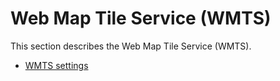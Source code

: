 # Web Map Tile Service (WMTS)

This section describes the Web Map Tile Service (WMTS).

<div class="grid cards" markdown>

-   [WMTS settings](webadmin.md)

</div>
